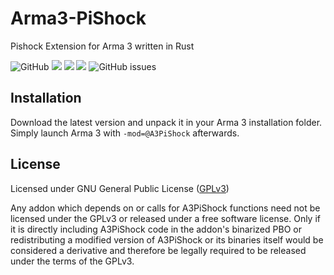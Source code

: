 # Arma3-PiShock
Pishock Extension for Arma 3 written in Rust

![GitHub](https://img.shields.io/github/license/TheCodeNugget/Arma3-PiShock?color=darkred)
[![](https://img.shields.io/badge/Github-Wiki-orange.svg?style=flat-square)](https://github.com/TheCodeNugget/Arma3-PiShock/wiki)
[![](https://img.shields.io/badge/Changelog-Link-yellow.svg?style=flat-square)](https://github.com/TheCodeNugget/Arma3-PiShock/releases/latest)
[![](https://img.shields.io/badge/Release-0.2.7-blue.svg?style=flat-square)](https://github.com/TheCodeNugget/Arma3-PiShock/releases/latest)
![GitHub issues](https://img.shields.io/github/issues/TheCodeNugget/Arma3-PiShock)

## Installation
Download the latest version and unpack it in your Arma 3 installation folder.
Simply launch Arma 3 with `-mod=@A3PiShock` afterwards.

## License
Licensed under GNU General Public License ([GPLv3](LICENSE.md))

Any addon which depends on or calls for A3PiShock functions need not be licensed under the GPLv3 or released under a free software license. Only if it is directly including A3PiShock code in the addon's binarized PBO or redistributing a modified version of A3PiShock or its binaries itself would be considered a derivative and therefore be legally required to be released under the terms of the GPLv3.
